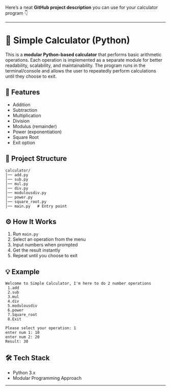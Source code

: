Here’s a neat **GitHub project description** you can use for your calculator program 👇

---

# 🧮 Simple Calculator (Python)

This is a **modular Python-based calculator** that performs basic arithmetic operations. Each operation is implemented as a separate module for better readability, scalability, and maintainability. The program runs in the terminal/console and allows the user to repeatedly perform calculations until they choose to exit.

## 🚀 Features

* Addition
* Subtraction
* Multiplication
* Division
* Modulus (remainder)
* Power (exponentiation)
* Square Root
* Exit option

## 📂 Project Structure

```
calculator/
│── add.py
│── sub.py
│── mul.py
│── div.py
│── modulousdiv.py
│── power.py
│── square_root.py
│── main.py   # Entry point
```

## ⚙️ How It Works

1. Run `main.py`
2. Select an operation from the menu
3. Input numbers when prompted
4. Get the result instantly
5. Repeat until you choose to exit

## 💡 Example

```
Welcome to Simple Calculator, I'm here to do 2 number operations
 1.add
 2.sub
 3.mul
 4.div
 5.modulousdiv
 6.power
 7.Square_root
 8.Exit

Please select your operation: 1
enter num 1: 10
enter num 2: 20
Result: 30
```

## 🛠️ Tech Stack

* Python 3.x
* Modular Programming Approach

---

